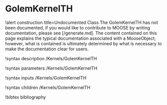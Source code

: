 <!-- MOOSE Documentation Stub: Remove this when content is added. -->

# GolemKernelTH

!alert construction title=Undocumented Class
The GolemKernelTH has not been documented, if you would like to contribute to MOOSE by
writing documentation, please see [/generate.md]. The content contained on this page explains
the typical documentation associated with a MooseObject; however, what is contained is ultimately
determined by what is necessary to make the documentation clear for users.

!syntax description /Kernels/GolemKernelTH

!syntax parameters /Kernels/GolemKernelTH

!syntax inputs /Kernels/GolemKernelTH

!syntax children /Kernels/GolemKernelTH

!bibtex bibliography
